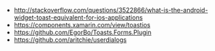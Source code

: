 - http://stackoverflow.com/questions/3522866/what-is-the-android-widget-toast-equivalent-for-ios-applications
- https://components.xamarin.com/view/toastios
- https://github.com/EgorBo/Toasts.Forms.Plugin
- https://github.com/aritchie/userdialogs
